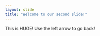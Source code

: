 ```yaml
---
layout: slide
title: "Welcome to our second slide!"
---
```

This is HUGE!
Use the left arrow to go back!
